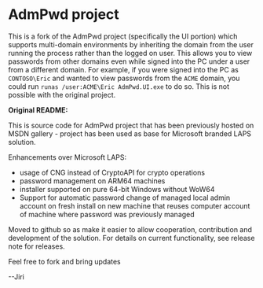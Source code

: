 # AdmPwd project

This is a fork of the AdmPwd project (specifically the UI portion) which supports multi-domain environments by inheriting the domain from the user running the process rather than the logged on user. This allows you to view passwords from other domains even while signed into the PC under a user from a different domain. For example, if you were signed into the PC as `CONTOSO\Eric` and wanted to view passwords from the `ACME` domain, you could run `runas /user:ACME\Eric AdmPwd.UI.exe` to do so. This is not possible with the original project.

**Original README:**

This is source code for AdmPwd project that has been previously hosted on MSDN gallery - project has been used as base for Microsoft branded LAPS solution.

Enhancements over Microsoft LAPS:
* usage of CNG instead of CryptoAPI for crypto operations
* password management on ARM64 machines
* installer supported on pure 64-bit Windows without WoW64
* Support for automatic password change of managed local admin account on fresh install on new machine that reuses computer account of machine where password was previously managed

Moved to github so as make it easier to allow cooperation, contribution and development of the solution. For details on current functionality, see release note for releases.

Feel free to fork and bring updates

--Jiri
